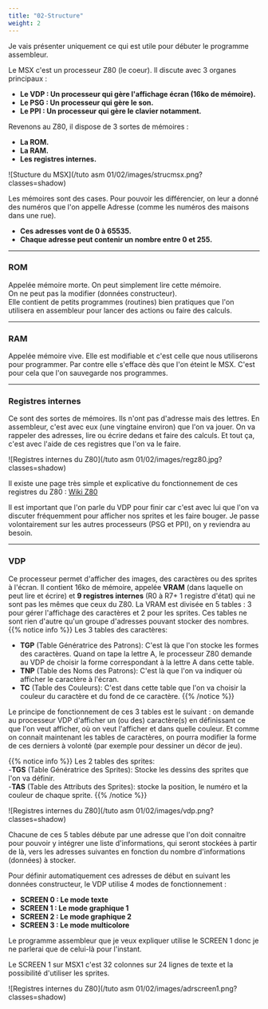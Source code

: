 ```yaml
---
title: "02-Structure"
weight: 2
---
```


Je vais présenter uniquement ce qui est utile pour débuter le programme assembleur.

Le MSX c'est un processeur Z80 (le coeur).
Il discute avec 3 organes principaux :

- **Le VDP : Un processeur qui gère l'affichage écran (16ko de mémoire).**  
- **Le PSG : Un processeur qui gère le son.**  
- **Le PPI  : Un processeur qui gère le clavier notamment.**

Revenons au Z80, il dispose de 3 sortes de mémoires :

- **La ROM.**  
- **La RAM.**  
- **Les registres internes.**

![Stucture du MSX](/tuto asm 01/02/images/strucmsx.png?classes=shadow)

Les mémoires sont des cases. Pour pouvoir les différencier, on leur a donné des numéros que l'on appelle Adresse (comme les numéros des maisons dans une rue). 

- **Ces adresses vont de 0 à 65535.**  
- **Chaque adresse peut contenir un nombre entre 0 et 255.**

---

### ROM
Appelée mémoire morte. On peut simplement lire cette mémoire.  
On ne peut pas la modifier (données constructeur).  
Elle contient de petits programmes (routines) bien pratiques que l'on utilisera en assembleur pour lancer des actions ou faire des calculs.

---

### RAM  
Appelée mémoire vive. Elle est modifiable et c'est celle que nous utiliserons pour programmer. Par contre elle s'efface dès que l'on éteint le MSX.
C'est pour cela que l'on sauvegarde nos programmes.

---

### Registres internes  
Ce sont des sortes de mémoires. Ils n'ont pas d'adresse mais des lettres. En assembleur, c'est avec eux (une vingtaine environ) que l'on va jouer.
On va rappeler des adresses, lire ou écrire dedans et faire des calculs. Et tout ça, c'est avec l'aide de ces registres que l'on va le faire.

![Registres internes du Z80](/tuto asm 01/02/images/regz80.jpg?classes=shadow)


Il existe une page très simple et explicative du fonctionnement de ces registres du Z80 : [Wiki Z80](http://www.google.com/url?q=http%3A%2F%2Ffr.wikibooks.org%2Fwiki%2FProgrammation_Assembleur_Z80&sa=D&sntz=1&usg=AFQjCNHwD_VHYzPYk2D7E879Q2yaX32nQA) 

Il est important que l'on parle du VDP pour finir car c'est avec lui que l'on va discuter fréquemment pour afficher nos sprites et les faire bouger.
Je passe volontairement sur les autres processeurs (PSG et PPI), on y reviendra au besoin.

---

### VDP
Ce processeur permet d'afficher des images, des caractères ou des sprites à l'écran. 
Il contient 16ko de mémoire, appelée **VRAM** (dans laquelle on peut lire et écrire) et **9 registres internes** (R0 à R7+ 1 registre d'état) qui ne sont pas les mêmes que ceux du Z80.
La VRAM est divisée en 5 tables : 3 pour gérer l'affichage des caractères et 2 pour les sprites. Ces tables ne sont rien d'autre qu'un groupe d'adresses pouvant stocker des nombres.
{{% notice info %}}
Les 3 tables des caractères:  
- **TGP** (Table Génératrice des Patrons): C'est là que l'on stocke les formes des caractères. Quand on tape la lettre A, le processeur Z80 demande au VDP de choisir la forme correspondant à la lettre A dans cette table.  
- **TNP** (Table des Noms des Patrons): C'est là que l'on va indiquer où afficher le caractère à l'écran.    
- **TC** (Table des Couleurs): C'est dans cette table que l'on va choisir la couleur du caractère et du fond de ce caractère.
{{% /notice %}}


Le principe de fonctionnement de ces 3 tables est le suivant : on demande au processeur VDP d'afficher un (ou des) caractère(s) en définissant ce que l'on veut afficher, où on veut l'afficher et dans quelle couleur. Et comme on connait maintenant les tables de caractères, on pourra modifier la forme de ces derniers à volonté (par exemple pour dessiner un décor de jeu).

{{% notice info %}}
Les 2 tables des sprites:  
-**TGS** (Table Génératrice des Sprites): Stocke les dessins des sprites que l'on va définir.  
-**TAS** (Table des Attributs des Sprites): stocke la position, le numéro et la couleur de chaque sprite.
{{% /notice %}}

![Registres internes du Z80](/tuto asm 01/02/images/vdp.png?classes=shadow)

Chacune de ces 5 tables débute par une adresse que l'on doit connaitre pour pouvoir y intégrer une liste d'informations, qui seront stockées à partir de là, vers les adresses suivantes en fonction du nombre d'informations (données) à stocker.

Pour définir automatiquement ces adresses de début en suivant les données constructeur, le VDP utilise 4 modes de fonctionnement :

- **SCREEN 0 : Le mode texte**  
- **SCREEN 1 : Le mode graphique 1**  
- **SCREEN 2 : Le mode graphique 2**  
- **SCREEN 3 : Le mode multicolore**

Le programme assembleur que je veux expliquer utilise le SCREEN 1 donc je ne parlerai que de celui-là pour l'instant.

Le SCREEN 1 sur MSX1 c'est 32 colonnes sur 24 lignes de texte et la possibilité d'utiliser les sprites.

![Registres internes du Z80](/tuto asm 01/02/images/adrscreen1.png?classes=shadow)

